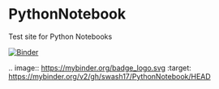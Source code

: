 # PythonNotebook
Test site for Python Notebooks

[![Binder](https://mybinder.org/badge_logo.svg)](https://mybinder.org/v2/gh/swash17/PythonNotebook/HEAD)

.. image:: https://mybinder.org/badge_logo.svg
 :target: https://mybinder.org/v2/gh/swash17/PythonNotebook/HEAD